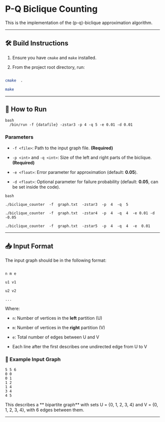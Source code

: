 

# P-Q Biclique Counting

  

This is the implementation of the (p-q)-biclique approximation algorithm.

  

---

  

## 🛠 Build Instructions

  

1. Ensure you have `cmake` and `make` installed.

2. From the project root directory, run:

  

```bash

cmake  .

make

```

  

---

  

## 🚀 How to Run

  
```
bash
  /bin/run -f {datafile} -zstar3 -p 4 -q 5 -e 0.01 -d 0.01
```


### Parameters 
-  `-f <file>`: Path to the input graph file. **(Required)**

-  `-p <int>` and `-q <int>`: Size of the left and right parts of the biclique.  **(Required)**

-  `-e <float>`: Error parameter for approximation (default: **0.05**).

-  `-d <float>`: Optional parameter for failure probability (default: **0.05**, can be set inside the code).

```
bash

./biclique_counter  -f  graph.txt  -zstar3  -p  4  -q  5

./biclique_counter  -f  graph.txt  -zstar4  -p  4  -q  4  -e 0.01 -d -0.05

./biclique_counter  -f  graph.txt  -zstar5  -p  4  -q  4  -e  0.01
```
  

---

  

## 📥 Input Format

  

The input graph should be in the following format:

  

```

n m e

u1 v1

u2 v2

...

```

  

Where:

-  `n`: Number of vertices in the **left** partition (U)

-  `m`: Number of vertices in the **right** partition (V)

-  `e`: Total number of edges between U and V

- Each line after the first describes one undirected edge from U to V

  

### 📌 Example Input Graph


```
5 5 6
0 0
0 1
1 2
1 4
3 4
4 5
```

  

This describes a ** bipartite graph** with sets U = {0, 1, 2, 3, 4} and V = {0, 1, 2, 3, 4}, with 6 edges between them.

 ---

